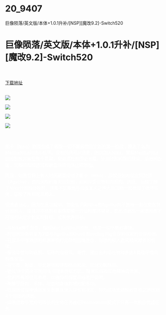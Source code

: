 # 20_9407
巨像陨落/英文版/本体+1.0.1升补/[NSP][魔改9.2]-Switch520
# 巨像陨落/英文版/本体+1.0.1升补/[NSP][魔改9.2]-Switch520
 <br/></br>
[下载地址](https://www.switch520.cc/article/9407 "下载地址")
<br/></br>

<p><span style="color: #ffffff;"><strong><img src="https://www.switch520.cc/muke_img/upload_art_editor_20210130-1_370577e35c577d39b19a5164726efbbc.jpg"></strong></span></p>
<p><span style="color: #ffffff;"><strong><img src="https://www.switch520.cc/muke_img/upload_art_editor_20210130-1_31f5b41e6d197c0e994c328613f7f1f0.jpg"></strong></span></p>
<p><span style="color: #ffffff;"><strong><img src="https://www.switch520.cc/muke_img/upload_art_editor_20210130-1_3b0e2217dc3c2fba697acc76f60fb22e.jpg"></strong></span></p>
<p><span style="color: #ffffff;"><strong><img src="https://www.switch520.cc/muke_img/upload_art_editor_20210130-1_1271481ad2f21b8a116db5058f3fcdf6.jpg">&nbsp;</strong></span></p>
<p>&nbsp;</p>
<p><span style="color: #ffffff;"><strong><a style="color: #ffffff;" href="https://switch520.com">妮卡（Nika）刚刚完成了销毁一切不酷事物的计划的第一阶段：建造了名为MechaNika的战斗机甲。没有时间可以浪费，所以加入Nika，掌握MechaNika的控制权并摧毁整个星球。您必须杜绝历史书籍，计划过时的陈旧服装，笨拙的衣服，无聊的视频游戏和豌豆汤的无休止的冒险。</a></strong></span></p>
<p><span style="color: #ffffff;"><strong>而且，如果世界上有人讨厌蔬菜超过了妮卡（Nika），那就是她的朋友阿加莎（Agatha），食肉失眠的屠夫和先知，他同样爱动物和肉质肉。因此，当她了解了Nika计划的目标时，便毫不犹豫地与肉食主义之神大出血猪一起参加了破坏任务，征服了所有吃草的人，</strong></span></p>
<p><span style="color: #ffffff;"><strong>但是要当心，因为在此过程中，您会认识到Nika和Agatha并不是唯一有改变世界计划的人，而且并不是所有事情都像一开始时那样简单。您必须做出一些艰难而不可逆的决定才能实现目标，或者放弃目标。</strong></span></p>
<p><span style="color: #ffffff;"><strong>-与Nika携手合作，摆脱MechaNika的控制，结束一切不酷的事情。</strong></span><br>
<span style="color: #ffffff;"><strong>-将您的任务转变为2位与Agatha和Great Bleeding Pig合作的玩家的合作经验。</strong></span><br>
<span style="color: #ffffff;"><strong>-在战斗中管理您的资源并执行无尽的战略连击，对您的敌人造成越来越多的伤害。</strong></span><br>
<span style="color: #ffffff;"><strong>-解锁笨拙的碎纸机，切碎的龙卷风，爆竹，猩红色的呕吐物和多达8具破坏性的特殊攻击。</strong></span><br>
<span style="color: #ffffff;"><strong>-将节奏，射击，平台游戏和拼图结合起来，应对无数挑战。</strong></span><br>
<span style="color: #ffffff;"><strong>-通过18个完全不同的关卡探索霓虹灯区，糖果乐园和其他精神病世界。</strong></span><br>
<span style="color: #ffffff;"><strong>-找到所有的怪异参考，以独特的视觉风格进行说明。</strong></span><br>
<span style="color: #ffffff;"><strong>-陶醉于原始，多样，动态和身临其境的配乐中。</strong></span><br>
<span style="color: #ffffff;"><strong>-在探索过程中做出至关重要且发人深省的决定，并为这场史诗般的冒险之旅找到4个另类的结局。</strong></span><br>
<span style="color: #ffffff;"><strong>-如果您敢于完成无限长的生命任务或在Permadeath模式下只有一次机会完成任务…</strong></span></p>
<p><span style="color: #ffffff;"><strong>&nbsp;</strong></span></p>
